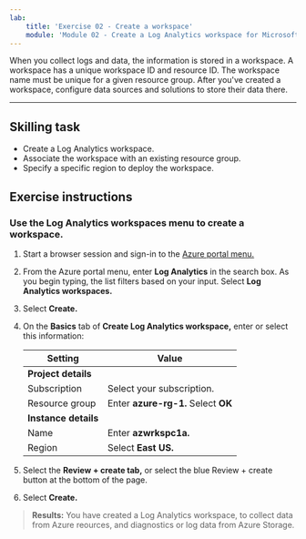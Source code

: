 ```yaml
---
lab:
    title: 'Exercise 02 - Create a workspace'
    module: 'Module 02 - Create a Log Analytics workspace for Microsoft Defender for Cloud'
---
```


When you collect logs and data, the information is stored in a workspace. A workspace has a unique workspace ID and resource ID. The workspace name must be unique for a given resource group. After you've created a workspace, configure data sources and solutions to store their data there. 

---

## Skilling task

- Create a Log Analytics workspace.
- Associate the workspace with an existing resource group.
- Specify a specific region to deploy the workspace.

## Exercise instructions 

### Use the Log Analytics workspaces menu to create a workspace.

1. Start a browser session and sign-in to the [Azure portal menu.](https://portal.azure.com/)
   
2. From the Azure portal menu, enter **Log Analytics** in the search box. As you begin typing, the list filters based on your input. Select **Log Analytics workspaces.**

4. Select **Create.**

5. On the **Basics** tab of **Create Log Analytics workspace,** enter or select this information:
   
   |Setting|Value|
   |---|---|
   |**Project details**|
   |Subscription|Select your subscription.|
   |Resource group|Enter **azure-rg-1.** Select **OK**|
   |**Instance details**|
   |Name|Enter **azwrkspc1a.**|
   |Region|Select **East US.**|

6. Select the **Review + create tab,** or select the blue Review + create button at the bottom of the page.
  
8. Select **Create.**

> **Results:** You have created a Log Analytics workspace, to collect data from Azure reources, and diagnostics or log data from Azure Storage.
